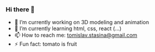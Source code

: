 ### Hi there 👋
- 🔭 I’m currently working on 3D modeling and animation
- 🌱 I’m currently learning html, css, react (...)
- 📫 How to reach me: tomislav.stasina@gmail.com
- ⚡ Fun fact: tomato is fruit
